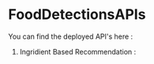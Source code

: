 # FoodDetectionsAPIs

You can find the deployed API's here : 
1. Ingridient Based Recommendation : 
